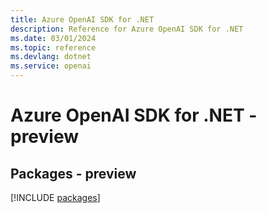 ```yaml
---
title: Azure OpenAI SDK for .NET
description: Reference for Azure OpenAI SDK for .NET
ms.date: 03/01/2024
ms.topic: reference
ms.devlang: dotnet
ms.service: openai
---
```

# Azure OpenAI SDK for .NET - preview
## Packages - preview
[!INCLUDE [packages](openai-index.md)]